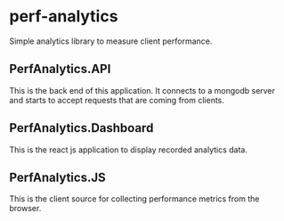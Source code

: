 # perf-analytics
Simple analytics library to measure client performance.

## PerfAnalytics.API
This is the back end of this application. It connects to a mongodb server and starts to accept requests that are coming from clients.

## PerfAnalytics.Dashboard
This is the react js application to display recorded analytics data.

## PerfAnalytics.JS
This is the client source for collecting performance metrics from the browser.
